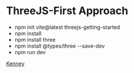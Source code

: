 # ThreeJS-First Approach

- npm init vite@latest threejs-getting-started
- npm install
- npm install three 
- npm install @types/three --save-dev
- npm run dev

[Kenney](https://www.kenney.nl/) 
